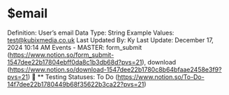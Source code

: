 # $email

Definition: User’s email
Data Type: String
Example Values: test@kubixmedia.co.uk
Last Updated By: Ky 
Last Update: December 17, 2024 10:14 AM
Events - MASTER: form_submit (https://www.notion.so/form_submit-1547dee22b17804ebff0da8c1b3db68d?pvs=21), download (https://www.notion.so/download-1547dee22b1780c8b64bfaae2458e3f9?pvs=21)
🚥 ** Testing Statuses: To Do (https://www.notion.so/To-Do-14f7dee22b1780449b68f35622b3ca22?pvs=21)